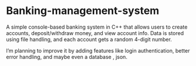 # Banking-management-system
A simple console-based banking system in C++ that allows users to create accounts, deposit/withdraw money, and view account info. Data is stored using file handling, and each account gets a random 4-digit number.

I’m planning to improve it by adding features like login authentication, better error handling, and maybe even a database , json.
